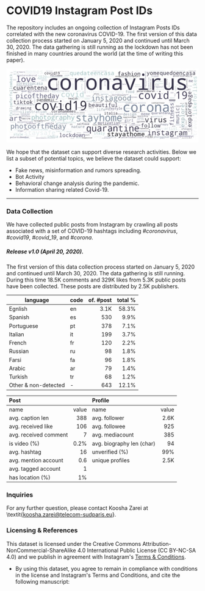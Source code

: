 # COVID19 Instagram Post IDs

The repository includes an ongoing collection of Instagram Posts IDs correlated with the new coronavirus COVID-19. The first version of this data collection process started on January 5, 2020 and continued until March 30, 2020. The data gathering is still running as the lockdown has not been finished in many countries around the world (at the time of writing this paper). 


![hashtag wordcloud](/Image/wordcloud.jpg "hashtag wordcloud")

We hope that the dataset can support diverse research activities. Below we list a subset of potential topics, we believe the dataset could support:

- Fake news, misinformation and rumors spreading.
- Bot Activity
- Behavioral change analysis during the pandemic.
- Information sharing related Covid-19.

------------
### Data Collection
We have collected public posts from Instagram by crawling all posts associated with a set of COVID-19 hashtags including *#coronavirus*, *#covid19*, *#covid_19*, and *#corona*.

##### Release v1.0 (April 20, 2020).
The first version of this data collection process started on January 5, 2020 and continued until March 30, 2020. The data gathering is still running. During this time 18.5K comments and 329K likes from 5.3K public posts have been collected. These posts are distributed by 2.5K publishers.




| language       | code | of. #post | total \% |
|--------|:------|-----------:|----------:|
| Egnlish              | en   |      3.1K |    58.3% |
| Spanish              | es   |       530 |     9.9% |
| Portuguese           | pt   |       378 |     7.1% |
| Italian              | it   |       199 |     3.7% |
| French               | fr   |       120 |     2.2% |
| Russian              | ru   |        98 |     1.8% |
| Farsi                | fa   |        96 |     1.8% |
| Arabic               | ar   |        79 |     1.4% |
| Turkish              | tr   |        68 |     1.2% |
| Other & non-detected | -    |       643 |    12.1% |




|          Post         |       |           Profile            |       |
|:----------------|-------:|:---------------------|-------:|
| name                  | value | name                       | value |
| avg. caption len      |   388 | avg. follower              |  2.6K |
| avg. received like    |   106 | avg. followee              |   925 |
| avg. received comment |     7 | avg. mediacount            |   385 |
| is video (%)          | 0.2\% | avg. biography len  (char) |    94 |
| avg. hashtag          |    16 | unverified (\%)            |  99\% |
| avg. mention account  |   0.6 | unique profiles            |  2.5K |
| avg. tagged account   |     1 |  
| has location (%)      |   1\% |


### Inquiries
For any further question, please contact Koosha Zarei at \textit{koosha.zarei@telecom-sudparis.eu}.

### Licensing & References
This dataset is licensed under the Creative Commons Attribution-NonCommercial-ShareAlike 4.0 International Public License (CC BY-NC-SA 4.0) and we publish in agreement with Instagram's [Terms & Conditions](https://help.instagram.com/519522125107875 "Terms & Conditions").

- By using this dataset, you agree to remain in compliance with conditions in the license and Instagram's Terms and Conditions, and cite the following manuscript:



